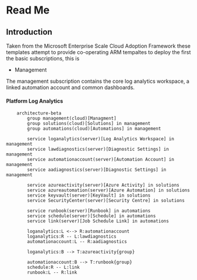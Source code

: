 # Read Me

## Introduction

Taken from the Microsoft Enterprise Scale Cloud Adoption Framework these templates attempt to provide co-operating ARM tempaltes to deploy the first the basic subscriptions, this is

- Management

The management subscription contains the core log analytics workspace, a linked automation account and common dashboards.

#### Platform Log Analytics
```mermaid
	architecture-beta
		group management(cloud)[Managment]
		group solutions(cloud)[Solutions] in management
		group automations(cloud)[Automations] in management

		service loganalytics(server)[Log Analytics Workspace] in management
		service lawdiagnostics(server)[Diagnostic Settings] in management
		service automationaccount(server)[Automation Account] in management
		service aadiagnostics(server)[Diagnostic Settings] in management

		service azureactivity(server)[Azure Activity] in solutions
		service azureautomation(server)[Azure Automation] in solutions
		service keyvault(server)[KeyVault] in solutions
		service SecurityCenter(server)[Security Centre] in solutions

		service runbook(server)[Runbook] in automations
		service schedule(server)[Schedule] in automations
		service link(server)[Job Schedule Link] in automations

		loganalytics:L <--> R:automationaccount
		loganalytics:R -- L:lawdiagnostics
		automationaccount:L -- R:aadiagnostics

		loganalytics:B --> T:azureactivity{group}

		automationaccount:B --> T:runbook{group}
		schedule:R -- L:link
		runbook:L -- R:link
```
